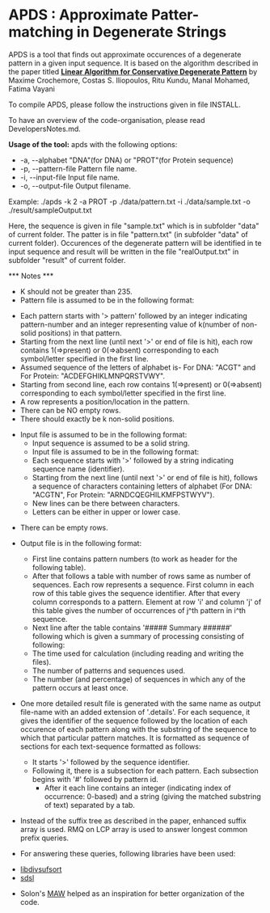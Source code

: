 APDS : Approximate Patter-matching in Degenerate Strings
=====================================

APDS is a tool that finds out approximate occurences of a degenerate pattern in a given input sequence.
It is based on the algorithm described in the paper titled
[**Linear Algorithm for Conservative Degenerate Pattern**](http://www.sciencedirect.com/science/article/pii/S0031320301001790)
by Maxime Crochemore, Costas S. Iliopoulos, Ritu Kundu, Manal Mohamed, Fatima Vayani

To compile APDS, please follow the instructions given in file INSTALL.

To have an overview of the code-organisation, please read DevelopersNotes.md.

**Usage of the tool:** 
apds <options>
with the following options:
- -a, --alphabet	<str>	"DNA"(for DNA) or "PROT"(for Protein sequence)
- -p, --pattern-file	<str>	Pattern file  name.
- -i, --input-file	<str>	Input file  name.
- -o, --output-file	<str>	Output filename.

 Example:  ./apds  -k 2 -a PROT -p ./data/pattern.txt -i ./data/sample.txt -o ./result/sampleOutput.txt

Here, the sequence is given in file "sample.txt" which is in subfolder "data" of current folder.
The patter is in file "pattern.txt" (in subfolder "data" of current folder). 
Occurences of the degenerate pattern will be identified in te input sequence and
result will be written in the file "realOutput.txt" in subfolder "result" of current folder.

*** Notes ***
- K should not be greater than 235.
- Pattern file is assumed to be in the following format:
 * Each pattern starts with '> pattern' followed by an integer indicating pattern-number and an integer representing value of k(number of non-solid positions) in that pattern. 
 * Starting from the next line (until next '>' or end of file is hit), each row contains 1(=>present) or 0(=>absent) corresponding to each symbol/letter specified in the first line.
 * Assumed sequence of the letters of alphabet is- For DNA: "ACGT" and For Protein: "ACDEFGHIKLMNPQRSTVWY".
 * Starting from second line, each row contains 1(=>present) or 0(=>absent) corresponding to each symbol/letter specified in the first line.
 * A row represents a position/location in the pattern.
 * There can be NO empty rows.
 * There should exactly be k non-solid positions.

- Input file is assumed to be in the following format:
  + Input sequence is assumed to be a solid string.
  + Input file is assumed to be in the following format:
   * Each sequence starts with '>' followed by a string indicating sequence name (identifier).
   * Starting from the next line (until next '>' or end of file is hit), follows a sequence of characters containing letters of alphabet (For DNA: "ACGTN", For Protein: "ARNDCQEGHILKMFPSTWYV").
    + New lines can be there between characters. 
    + Letters can be either in upper or lower case.
 * There can be empty rows.

- Output file is in the following format:
  + First line contains pattern numbers (to work as header for the following table).
  + After that follows a table with number of rows same as number of sequences. Each row represents a sequence. First column in each row of this table gives the sequence identifier. After that every column corresponds to a pattern. Element at row 'i' and column 'j' of this table gives the number of occurrences of j^th pattern in i^th sequence.
  + Next line after the table contains  '##### Summary ######' following which is given a summary of processing consisting of following:
   * The time used for calculation (including reading and writing the files).
   * The number of patterns and sequences used.
   * The number (and percentage) of sequences in which any of the pattern occurs at least once.

- One more detailed result file is generated with the same name as output file-name with an added extension of '.details'. For each sequence, it gives the identifier of the sequence followed by the location of each occurence of each pattern along with the substring of the sequence to which that particular pattern matches. It is formatted as sequence of sections for each text-sequence formatted as follows:
  + It starts '>' followed by the sequence identifier.
  + Following it, there is a subsection for each pattern. Each subsection begins with '#' followed by pattern id. 
    * After it each line contains an integer (indicating index of occurrence: 0-based) and a string (giving the matched substring of text) separated by a tab. 


- Instead of the suffix tree as described in the paper, enhanced suffix array is used. RMQ on LCP array is used to answer longest
 common prefix queries.
 * For answering these queries, following libraries have been used:
  + [libdivsufsort](https://code.google.com/p/libdivsufsort/) 
  + [sdsl](https://github.com/simongog/sdsl-lite)

- Solon's [MAW](https://github.com/solonas13/maw) helped as an inspiration for better organization of the code.
